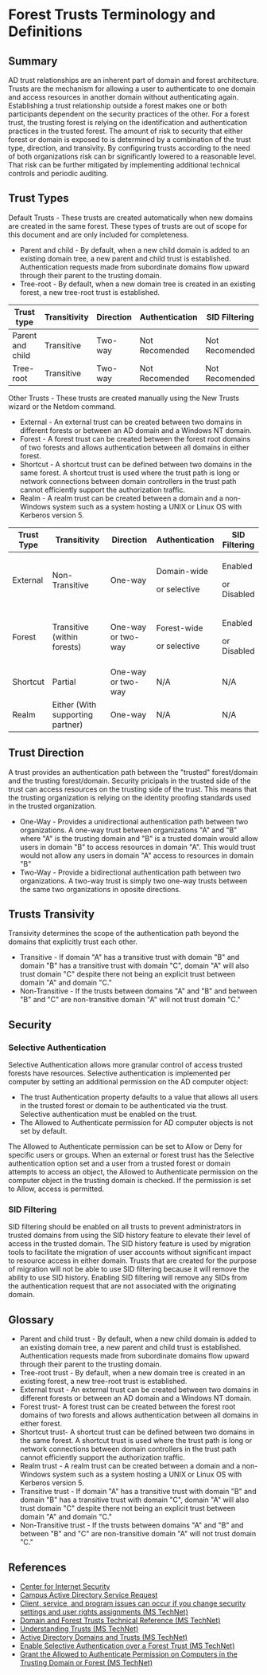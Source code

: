 # Forest Trusts Terminology and Definitions

## Summary

AD trust relationships are an inherent part of domain and forest architecture. Trusts are the mechanism for allowing a user to authenticate to one domain and access resources in another domain without authenticating again. Establishing a trust relationship outside a forest makes one or both participants dependent on the security practices of the other. For a forest trust, the trusting forest is relying on the identification and authentication practices in the trusted forest. The amount of risk to security that either forest or domain is exposed to is determined by a combination of the trust type, direction, and transivity. By configuring trusts according to the need of both organizations risk can br significantly lowered to a reasonable level. That risk can be further mitigated by implementing additional technical controls and periodic auditing.

## Trust Types

Default Trusts - These trusts are created automatically when new domains are created in the same forest. These types of trusts are out of scope for this document and are only included for completeness.

- Parent and child - By default, when a new child domain is added to an existing domain tree, a new parent and child trust is established. Authentication requests made from subordinate domains flow upward through their parent to the trusting domain.
- Tree-root - By default, when a new domain tree is created in an existing forest, a new tree-root trust is established.

| **Trust type** | **Transitivity** | **Direction** | **Authentication** | **SID Filtering** |
|----------------|-------------|-----------|-----------------|----------------|
| Parent and child | Transitive | Two-way | Not Recomended | Not Recomended |
| Tree-root | Transitive | Two-way | Not Recomended | Not Recomended |

Other Trusts - These trusts are created manually using the New Trusts wizard or the Netdom command.

- External - An external trust can be created between two domains in different forests or between an AD domain and a Windows NT domain.
- Forest - A forest trust can be created between the forest root domains of two forests and allows authentication between all domains in either forest.
- Shortcut - A shortcut trust can be defined between two domains in the same forest. A shortcut trust is used where the trust path is long or network connections between domain controllers in the trust path cannot efficiently support the authorization traffic.
- Realm - A realm trust can be created between a domain and a non-Windows system such as a system hosting a UNIX or Linux OS with Kerberos version 5.

<table>
<colgroup>
<col style="width: 13%" />
<col style="width: 31%" />
<col style="width: 22%" />
<col style="width: 18%" />
<col style="width: 13%" />
</colgroup>
<thead>
<tr>
<th><strong>Trust Type</strong></th>
<th><strong>Transitivity</strong></th>
<th><strong>Direction</strong></th>
<th><strong>Authentication</strong></th>
<th><strong>SID Filtering</strong></th>
</tr>
</thead>
<tbody>
<tr>
<td>External</td>
<td>Non-Transitive</td>
<td>One-way</td>
<td><p>Domain-wide</p>
<p>or selective</p></td>
<td><p>Enabled</p>
<p>or Disabled</p></td>
</tr>
<tr>
<td>Forest</td>
<td>Transitive (within forests)</td>
<td>One-way or two-way</td>
<td><p>Forest-wide</p>
<p>or selective</p></td>
<td><p>Enabled</p>
<p>or Disabled</p></td>
</tr>
<tr>
<td>Shortcut</td>
<td>Partial</td>
<td>One-way or two-way</td>
<td>N/A</td>
<td>N/A</td>
</tr>
<tr>
<td>Realm</td>
<td>Either (With supporting partner)</td>
<td>One-way</td>
<td>N/A</td>
<td>N/A</td>
</tr>
</tbody>
</table>

## Trust Direction

A trust provides an authentication path between the "trusted" forest/domain and the trusting forest/domain. Security pricipals in the trusted side of the trust can access resources on the trusting side of the trust. This means that the trusting organization is relying on the identity proofing standards used in the trusted organization.

- One-Way - Provides a unidirectional authentication path between two organizations. A one-way trust between organizations "A" and "B" where "A" is the trusting domain and "B" is a trusted domain would allow users in domain "B" to access resources in domain "A". This would trust would not allow any users in domain "A" access to resources in domain "B"
- Two-Way - Provide a bidirectional authentication path between two organizations. A two-way trust is simply two one-way trusts between the same two organizations in oposite directions.

## Trusts Transivity

Transivity determines the scope of the authentication path beyond the domains that explicitly trust each other.

- Transitive - If domain "A" has a transitive trust with domain "B" and domain "B" has a transitive trust with domain "C", domain "A" will also trust domain "C" despite there not being an explicit trust between domain "A" and domain "C."
- Non-Transitive - If the trusts between domains "A" and "B" and between "B" and "C" are non-transitive domain "A" will not trust domain "C."

## Security

### Selective Authentication

Selective Authentication allows more granular control of access trusted forests have resources. Selective authentication is implemented per computer by setting an additional permission on the AD computer object:

- The trust Authentication property defaults to a value that allows all users in the trusted forest or domain to be authenticated via the trust. Selective authentication must be enabled on the trust.
- The Allowed to Authenticate permission for AD computer objects is not set by default.

The Allowed to Authenticate permission can be set to Allow or Deny for specific users or groups. When an external or forest trust has the Selective authentication option set and a user from a trusted forest or domain attempts to access an object, the Allowed to Authenticate permission on the computer object in the trusting domain is checked. If the permission is set to Allow, access is permitted.

### SID Filtering

SID filtering should be enabled on all trusts to prevent administrators in trusted domains from using the SID history feature to elevate their level of access in the trusted domain. The SID history feature is used by migration tools to facilitate the migration of user accounts without significant impact to resource access in either domain. Trusts that are created for the purpose of migration will not be able to use SID filtering because it will remove the ability to use SID history. Enabling SID filtering will remove any SIDs from the authentication request that are not associated with the originating domain.

## Glossary

- Parent and child trust - By default, when a new child domain is added to an existing domain tree, a new parent and child trust is established. Authentication requests made from subordinate domains flow upward through their parent to the trusting domain.
- Tree-root trust - By default, when a new domain tree is created in an existing forest, a new tree-root trust is established.
- External trust - An external trust can be created between two domains in different forests or between an AD domain and a Windows NT domain.
- Forest trust- A forest trust can be created between the forest root domains of two forests and allows authentication between all domains in either forest.
- Shortcut trust- A shortcut trust can be defined between two domains in the same forest. A shortcut trust is used where the trust path is long or network connections between domain controllers in the trust path cannot efficiently support the authorization traffic.
- Realm trust - A realm trust can be created between a domain and a non-Windows system such as a system hosting a UNIX or Linux OS with Kerberos version 5.
- Transitive trust - If domain "A" has a transitive trust with domain "B" and domain "B" has a transitive trust with domain "C", domain "A" will also trust domain "C" despite there not being an explicit trust between domain "A" and domain "C."
- Non-Transitive trust - If the trusts between domains "A" and "B" and between "B" and "C" are non-transitive domain "A" will not trust domain "C."

## References

- [Center for Internet Security](http://www.cisecurity.org/index.md)
- [Campus Active Directory Service Request](https://cads.ad.wisc.edu/index.md)
- [Client, service, and program issues can occur if you change security settings and user rights assignments (MS TechNet)](http://support.microsoft.com/kb/823659)
- [Domain and Forest Trusts Technical Reference (MS TechNet)](http://technet.microsoft.com/en-us/library/cc738955(v=ws.10).aspx)
- [Understanding Trusts (MS TechNet)](http://technet.microsoft.com/en-us/library/cc736874(v=ws.10).aspx)
- [Active Directory Domains and Trusts (MS TechNet)](http://technet.microsoft.com/en-us/library/cc770299.aspx)
- [Enable Selective Authentication over a Forest Trust (MS TechNet)](http://technet.microsoft.com/en-us/library/cc794747%28v=ws.10%29.aspx)
- [Grant the Allowed to Authenticate Permission on Computers in the Trusting Domain or Forest (MS TechNet)](http://technet.microsoft.com/en-us/library/cc816733%28v=ws.10%29.aspx)
